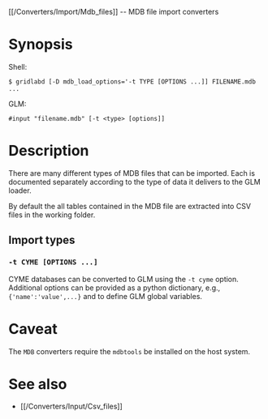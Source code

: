 [[/Converters/Import/Mdb_files]] -- MDB file import converters

# Synopsis

Shell:
~~~
$ gridlabd [-D mdb_load_options='-t TYPE [OPTIONS ...]] FILENAME.mdb ...
~~~

GLM:

~~~
#input "filename.mdb" [-t <type> [options]]
~~~

# Description

There are many different types of MDB files that can be imported. Each is documented separately according to the type of data it delivers to the GLM loader.

By default the all tables contained in the MDB file are extracted into CSV files in the working folder.

## Import types

### `-t CYME [OPTIONS ...]`

CYME databases can be converted to GLM using the `-t cyme` option.  Additional options can be provided as a python dictionary, e.g., `{'name':'value',...}` and to define GLM global variables.

# Caveat

The `MDB` converters require the `mdbtools` be installed on the host system.

# See also

* [[/Converters/Input/Csv_files]]
